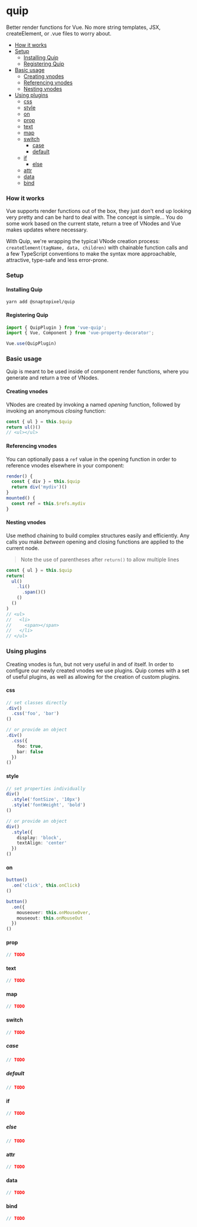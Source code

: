 # quip
Better render functions for Vue. No more string templates, JSX, createElement, or .vue files to worry about.

<!-- TOC depthFrom:2 -->

- [How it works](#how-it-works)
- [Setup](#setup)
  - [Installing Quip](#installing-quip)
  - [Registering Quip](#registering-quip)
- [Basic usage](#basic-usage)
  - [Creating vnodes](#creating-vnodes)
  - [Referencing vnodes](#referencing-vnodes)
  - [Nesting vnodes](#nesting-vnodes)
- [Using plugins](#using-plugins)
  - [css](#css)
  - [style](#style)
  - [on](#on)
  - [prop](#prop)
  - [text](#text)
  - [map](#map)
  - [switch](#switch)
    - [case](#case)
    - [default](#default)
  - [if](#if)
    - [else](#else)
  - [attr](#attr)
  - [data](#data)
  - [bind](#bind)

<!-- /TOC -->

### How it works
Vue supports render functions out of the box, they just don't end up looking very pretty and can be hard to deal with. The concept is simple… You do some work based on the current state, return a tree of VNodes and Vue makes updates where necessary.

With Quip, we're wrapping the typical VNode creation process: `createElement(tagName, data, children)` with chainable function calls and a few TypeScript conventions to make the syntax more approachable, attractive, type-safe and less error-prone.

### Setup
#### Installing Quip
```
yarn add @snaptopixel/quip
```

#### Registering Quip
```ts
import { QuipPlugin } from 'vue-quip';
import { Vue, Component } from 'vue-property-decorator';

Vue.use(QuipPlugin)
```

### Basic usage
Quip is meant to be used inside of component render functions, where you generate and return a tree of VNodes.

#### Creating vnodes
VNodes are created by invoking a named _opening_ function, followed by invoking an anonymous _closing_ function:
```ts
const { ul } = this.$quip
return ul()()
// <ul></ul>
```

#### Referencing vnodes
You can optionally pass a `ref` value in the opening function in order to reference vnodes elsewhere in your component:
```ts
render() {
  const { div } = this.$quip
  return div('mydiv')()
}
mounted() {
  const ref = this.$refs.mydiv
}
```

#### Nesting vnodes
Use method chaining to build complex structures easily and efficiently. Any calls you make _between_ opening and closing functions are applied to the current node.
> Note the use of parentheses after `return()` to allow multiple lines
```ts
const { ul } = this.$quip
return(
  ul()
    .li()
      .span()()
    ()
  ()
)
// <ul>
//   <li>
//     <span></span>
//   </li>
// </ul>
```

### Using plugins
Creating vnodes is fun, but not very useful in and of itself. In order to configure our newly created vnodes we use plugins. Quip comes with a set of useful plugins, as well as allowing for the creation of custom plugins.

#### css
```ts
// set classes directly
.div()
  .css('foo', 'bar')
()

// or provide an object
.div()
  .css({
    foo: true,
    bar: false
  })
()
```
#### style
```ts
// set properties individually
div()
  .style('fontSize', '10px')
  .style('fontWeight', 'bold')
()

// or provide an object
div()
  .style({
    display: 'block',
    textAlign: 'center'
  })
()
```
#### on
```ts
button()
  .on('click', this.onClick)
()

button()
  .on({
    mouseover: this.onMouseOver,
    mouseout: this.onMouseOut
  })
()
```

#### prop
```ts
// TODO
```
#### text
```ts
// TODO
```
#### map
```ts
// TODO
```
#### switch
```ts
// TODO
```
##### case
```ts
// TODO
```
##### default
```ts
// TODO
```
#### if
```ts
// TODO
```
##### else
```ts
// TODO
```
#### attr
```ts
// TODO
```
#### data
```ts
// TODO
```
#### bind
```ts
// TODO
```